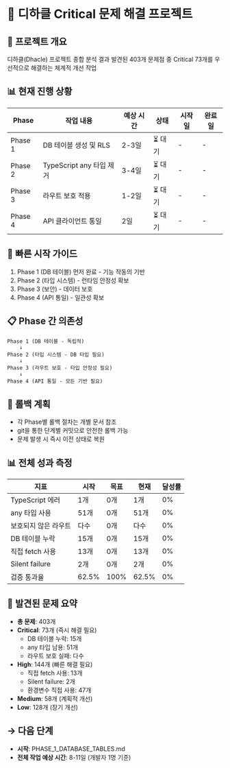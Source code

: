 # 🎯 디하클 Critical 문제 해결 프로젝트

## 📌 프로젝트 개요
디하클(Dhacle) 프로젝트 종합 분석 결과 발견된 403개 문제점 중 Critical 73개를 우선적으로 해결하는 체계적 개선 작업

## 📊 현재 진행 상황
| Phase | 작업 내용 | 예상 시간 | 상태 | 시작일 | 완료일 |
|-------|----------|-----------|------|--------|--------|
| Phase 1 | DB 테이블 생성 및 RLS | 2-3일 | ⏳ 대기 | - | - |
| Phase 2 | TypeScript any 타입 제거 | 3-4일 | ⏳ 대기 | - | - |
| Phase 3 | 라우트 보호 적용 | 1-2일 | ⏳ 대기 | - | - |
| Phase 4 | API 클라이언트 통일 | 2일 | ⏳ 대기 | - | - |

## 🚀 빠른 시작 가이드
1. Phase 1 (DB 테이블) 먼저 완료 - 기능 작동의 기반
2. Phase 2 (타입 시스템) - 런타임 안정성 확보
3. Phase 3 (보안) - 데이터 보호
4. Phase 4 (API 통일) - 일관성 확보

## 📋 Phase 간 의존성
```
Phase 1 (DB 테이블 - 독립적)
    ↓
Phase 2 (타입 시스템 - DB 타입 필요)
    ↓
Phase 3 (라우트 보호 - 타입 안정성 필요)
    ↓
Phase 4 (API 통일 - 모든 기반 필요)
```

## 🔄 롤백 계획
- 각 Phase별 롤백 절차는 개별 문서 참조
- git을 통한 단계별 커밋으로 안전한 롤백 가능
- 문제 발생 시 즉시 이전 상태로 복원

## 📊 전체 성과 측정
| 지표 | 시작 | 목표 | 현재 | 달성률 |
|------|------|------|------|--------|
| TypeScript 에러 | 1개 | 0개 | 1개 | 0% |
| any 타입 사용 | 51개 | 0개 | 51개 | 0% |
| 보호되지 않은 라우트 | 다수 | 0개 | 다수 | 0% |
| DB 테이블 누락 | 15개 | 0개 | 15개 | 0% |
| 직접 fetch 사용 | 13개 | 0개 | 13개 | 0% |
| Silent failure | 2개 | 0개 | 2개 | 0% |
| 검증 통과율 | 62.5% | 100% | 62.5% | 0% |

## 🚨 발견된 문제 요약
- **총 문제**: 403개
- **Critical**: 73개 (즉시 해결 필요)
  - DB 테이블 누락: 15개
  - any 타입 남용: 51개
  - 라우트 보호 실패: 다수
- **High**: 144개 (빠른 해결 필요)
  - 직접 fetch 사용: 13개
  - Silent failure: 2개
  - 환경변수 직접 사용: 47개
- **Medium**: 58개 (계획적 개선)
- **Low**: 128개 (장기 개선)

## → 다음 단계
- **시작**: PHASE_1_DATABASE_TABLES.md
- **전체 작업 예상 시간**: 8-11일 (개발자 1명 기준)